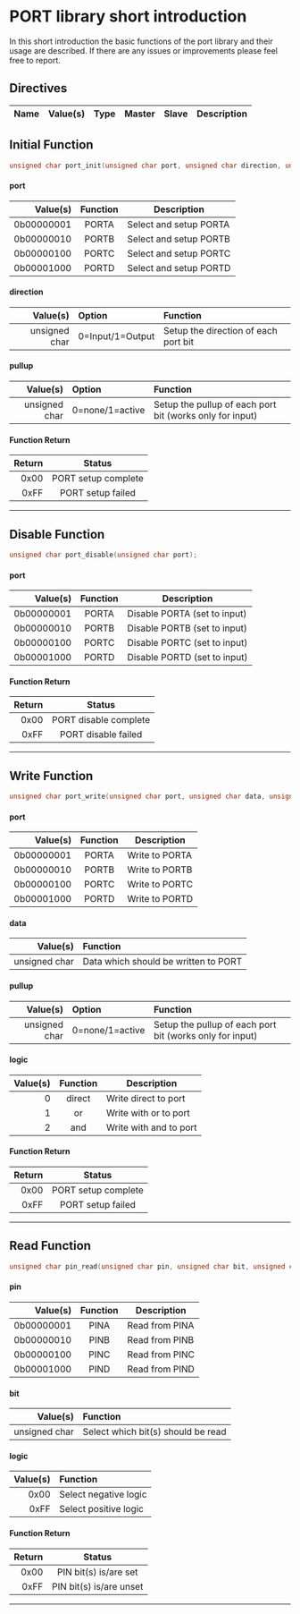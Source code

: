 # PORT library short introduction

In this short introduction the basic functions of the port library and their usage are described. If there are any issues or improvements please feel free to report.

## Directives

| Name          | Value(s)            | Type | Master | Slave | Description                  |
|---------------|:--------------------|:----:|:------:|:-----:|------------------------------|

## Initial Function

```c
unsigned char port_init(unsigned char port, unsigned char direction, unsigned char pullup);
```

#### port
| Value(s)   | Function | Description            |
|-----------:|:--------:|------------------------|
| 0b00000001 | PORTA    | Select and setup PORTA |
| 0b00000010 | PORTB    | Select and setup PORTB |
| 0b00000100 | PORTC    | Select and setup PORTC |
| 0b00001000 | PORTD    | Select and setup PORTD |

#### direction
| Value(s)      | Option           | Function                             |
|--------------:|:-----------------|:-------------------------------------|
| unsigned char | 0=Input/1=Output | Setup the direction of each port bit |

#### pullup
| Value(s)      | Option           | Function                                                 |
|--------------:|:-----------------|:---------------------------------------------------------|
| unsigned char | 0=none/1=active  | Setup the pullup of each port bit (works only for input) |

#### Function Return
| Return | Status              |
|-------:|:-------------------:|
| 0x00   | PORT setup complete |
| 0xFF   | PORT setup failed   |

---

## Disable Function

```c
unsigned char port_disable(unsigned char port);
```

#### port
| Value(s)   | Function | Description                  |
|-----------:|:--------:|------------------------------|
| 0b00000001 | PORTA    | Disable PORTA (set to input) |
| 0b00000010 | PORTB    | Disable PORTB (set to input) |
| 0b00000100 | PORTC    | Disable PORTC (set to input) |
| 0b00001000 | PORTD    | Disable PORTD (set to input) |

#### Function Return
| Return | Status                |
|-------:|:---------------------:|
| 0x00   | PORT disable complete |
| 0xFF   | PORT disable failed   |

---

## Write Function

```c
unsigned char port_write(unsigned char port, unsigned char data, unsigned char logic);
```

#### port
| Value(s)   | Function | Description    |
|-----------:|:--------:|----------------|
| 0b00000001 | PORTA    | Write to PORTA |
| 0b00000010 | PORTB    | Write to PORTB |
| 0b00000100 | PORTC    | Write to PORTC |
| 0b00001000 | PORTD    | Write to PORTD |

#### data
| Value(s)      | Function                             |
|--------------:|:-------------------------------------|
| unsigned char | Data which should be written to PORT |

#### pullup
| Value(s)      | Option           | Function                                                 |
|--------------:|:-----------------|:---------------------------------------------------------|
| unsigned char | 0=none/1=active  | Setup the pullup of each port bit (works only for input) |

#### logic
| Value(s) | Function | Description            |
|---------:|:--------:|------------------------|
| 0        | direct   | Write direct to port   |
| 1        | or       | Write with or to port  |
| 2        | and      | Write with and to port |

#### Function Return
| Return | Status              |
|-------:|:-------------------:|
| 0x00   | PORT setup complete |
| 0xFF   | PORT setup failed   |

---

## Read Function

```c
unsigned char pin_read(unsigned char pin, unsigned char bit, unsigned char logic);
```

#### pin
| Value(s)   | Function | Description    |
|-----------:|:--------:|----------------|
| 0b00000001 | PINA     | Read from PINA |
| 0b00000010 | PINB     | Read from PINB |
| 0b00000100 | PINC     | Read from PINC |
| 0b00001000 | PIND     | Read from PIND |

#### bit
| Value(s)      | Function                           |
|--------------:|:-----------------------------------|
| unsigned char | Select which bit(s) should be read |

#### logic
| Value(s) | Function              |
|---------:|:----------------------|
| 0x00     | Select negative logic |
| 0xFF     | Select positive logic |

#### Function Return
| Return | Status                  |
|-------:|:-----------------------:|
| 0x00   | PIN bit(s) is/are set   |
| 0xFF   | PIN bit(s) is/are unset |

---








